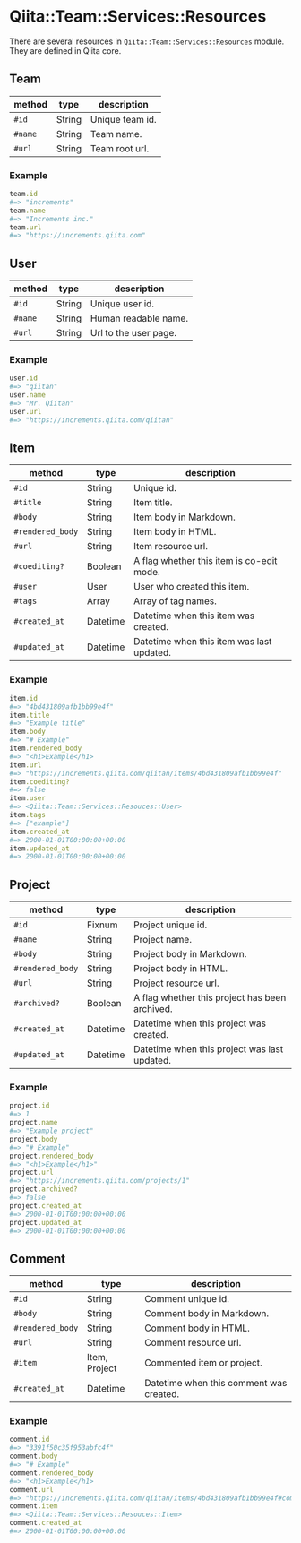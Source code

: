 # Qiita::Team::Services::Resources

There are several resources in `Qiita::Team::Services::Resources` module.
They are defined in Qiita core.

## Team

method  | type   | description
--------|--------|----------------
`#id`   | String | Unique team id.
`#name` | String | Team name.
`#url`  | String | Team root url.

### Example

```rb
team.id
#=> "increments"
team.name
#=> "Increments inc."
team.url
#=> "https://increments.qiita.com"
```

## User

method  | type   | description
--------|--------|---------------------
`#id`   | String | Unique user id.
`#name` | String | Human readable name.
`#url`  | String | Url to the user page.

### Example

```rb
user.id
#=> "qiitan"
user.name
#=> "Mr. Qiitan"
user.url
#=> "https://increments.qiita.com/qiitan"
```

## Item

method           | type          | description
-----------------|---------------|------------------------------------------
`#id`            | String        | Unique id.
`#title`         | String        | Item title.
`#body`          | String        | Item body in Markdown.
`#rendered_body` | String        | Item body in HTML.
`#url`           | String        | Item resource url.
`#coediting?`    | Boolean       | A flag whether this item is co-edit mode.
`#user`          | User          | User who created this item.
`#tags`          | Array<String> | Array of tag names.
`#created_at`    | Datetime      | Datetime when this item was created.
`#updated_at`    | Datetime      | Datetime when this item was last updated.

### Example

```rb
item.id
#=> "4bd431809afb1bb99e4f"
item.title
#=> "Example title"
item.body
#=> "# Example"
item.rendered_body
#=> "<h1>Example</h1>
item.url
#=> "https://increments.qiita.com/qiitan/items/4bd431809afb1bb99e4f"
item.coediting?
#=> false
item.user
#=> <Qiita::Team::Services::Resouces::User>
item.tags
#=> ["example"]
item.created_at
#=> 2000-01-01T00:00:00+00:00
item.updated_at
#=> 2000-01-01T00:00:00+00:00
```

## Project

method           | type     | description
-----------------|----------|-------------------------------------
`#id`            | Fixnum   | Project unique id.
`#name`          | String   | Project name.
`#body`          | String   | Project body in Markdown.
`#rendered_body` | String   | Project body in HTML.
`#url`           | String   | Project resource url.
`#archived?`     | Boolean  | A flag whether this project has been archived.
`#created_at`    | Datetime | Datetime when this project was created.
`#updated_at`    | Datetime | Datetime when this project was last updated.

### Example

```rb
project.id
#=> 1
project.name
#=> "Example project"
project.body
#=> "# Example"
project.rendered_body
#=> "<h1>Example</h1>"
project.url
#=> "https://increments.qiita.com/projects/1"
project.archived?
#=> false
project.created_at
#=> 2000-01-01T00:00:00+00:00
project.updated_at
#=> 2000-01-01T00:00:00+00:00
```

## Comment

method           | type          | description
-----------------|---------------|----------------------------------------
`#id`            | String        | Comment unique id.
`#body`          | String        | Comment body in Markdown.
`#rendered_body` | String        | Comment body in HTML.
`#url`           | String        | Comment resource url.
`#item`          | Item, Project | Commented item or project.
`#created_at`    | Datetime      | Datetime when this comment was created.

### Example

```rb
comment.id
#=> "3391f50c35f953abfc4f"
comment.body
#=> "# Example"
comment.rendered_body
#=> "<h1>Example</h1>
comment.url
#=> "https://increments.qiita.com/qiitan/items/4bd431809afb1bb99e4f#comment-3391f50c35f953abfc4f
comment.item
#=> <Qiita::Team::Services::Resouces::Item>
comment.created_at
#=> 2000-01-01T00:00:00+00:00
```
